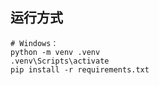 ## 运行方式

```shell
# Windows：
python -m venv .venv
.venv\Scripts\activate
pip install -r requirements.txt
```
